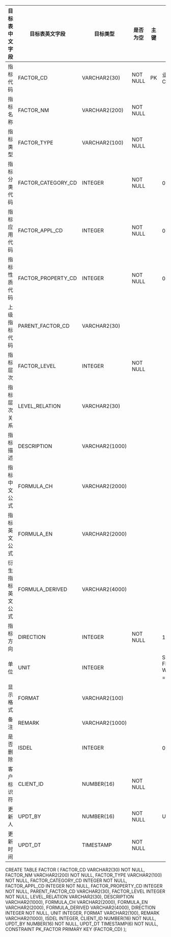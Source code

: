 <!--sec data-title="指标表" data-id="section0" data-show=true ces-->

| 目标表中文字段  | 目标表英文字段            | 目标类型           | 是否为空     | 主键   | 指标                                       |
| -------- | ------------------ | -------------- | -------- | ---- | ---------------------------------------- |
| 指标代码     | FACTOR_CD          | VARCHAR2(30)   | NOT NULL | PK   | 业务主键：FACTOR_CD, CLIENTID                 |
| 指标名称     | FACTOR_NM          | VARCHAR2(200)  | NOT NULL |      |                                          |
| 指标类型     | FACTOR_TYPE        | VARCHAR2(100)  | NOT NULL |      |                                          |
| 指标分类代码   | FACTOR_CATEGORY_CD | INTEGER        | NOT NULL |      | 0: 定量; 1: 定性;                            |
| 指标应用代码   | FACTOR_APPL_CD     | INTEGER        | NOT NULL |      | 0: 企业; 1: 城投;                            |
| 指标性质代码   | FACTOR_PROPERTY_CD | INTEGER        | NOT NULL |      | 0:财务 ; 1: 经营                             |
| 上级指标代码   | PARENT_FACTOR_CD   | VARCHAR2(30)   |          |      |                                          |
| 指标层次     | FACTOR_LEVEL       | INTEGER        | NOT NULL |      |                                          |
| 指标层次关系   | LEVEL_RELATION     | VARCHAR2(30)   |          |      |                                          |
| 指标描述     | DESCRIPTION        | VARCHAR2(1000) |          |      |                                          |
| 指标中文公式   | FORMULA_CH         | VARCHAR2(2000) |          |      |                                          |
| 指标英文公式   | FORMULA_EN         | VARCHAR2(2000) |          |      |                                          |
| 衍生指标英文公式 | FORMULA_DERIVED    | VARCHAR2(4000) |          |      |                                          |
| 指标方向     | DIRECTION          | INTEGER        | NOT NULL |      | 1: 正向; -1: 反向;                           |
| 单位       | UNIT               | INTEGER        |          |      | SELECT CONSTANT_CD FROM   LKP_NUMBCODE WHERE CONSTANT_TYPE = 10 (只用于定量指标） |
| 显示格式     | FORMAT             | VARCHAR2(100)  |          |      |                                          |
| 备注       | REMARK             | VARCHAR2(1000) |          |      |                                          |
| 是否删除     | ISDEL              | INTEGER        |          |      | 0: 正常 ;  1: 删除                           |
| 客户标识符    | CLIENT_ID          | NUMBER(16)     | NOT NULL |      |                                          |
| 更新人      | UPDT_BY            | NUMBER(16)     | NOT NULL |      | USER_BASICINFO.USER_ID                   |
| 更新时间     | UPDT_DT            | TIMESTAMP      | NOT NULL |      |                                          |

<!--endsec-->

<!--sec data-title="DDL" data-id="section1" data-show=true ces-->

   CREATE TABLE
    FACTOR
    (
        FACTOR_CD VARCHAR2(30) NOT NULL,
        FACTOR_NM VARCHAR2(200) NOT NULL,
        FACTOR_TYPE VARCHAR2(100) NOT NULL,
        FACTOR_CATEGORY_CD INTEGER NOT NULL,
        FACTOR_APPL_CD INTEGER NOT NULL,
        FACTOR_PROPERTY_CD INTEGER NOT NULL,
        PARENT_FACTOR_CD VARCHAR2(30),
        FACTOR_LEVEL INTEGER NOT NULL,
        LEVEL_RELATION VARCHAR2(30),
        DESCRIPTION VARCHAR2(1000),
        FORMULA_CH VARCHAR2(2000),
        FORMULA_EN VARCHAR2(2000),
        FORMULA_DERIVED VARCHAR2(4000),
        DIRECTION INTEGER NOT NULL,
        UNIT INTEGER,
        FORMAT VARCHAR2(100),
        REMARK VARCHAR2(1000),
        ISDEL INTEGER,
        CLIENT_ID NUMBER(16) NOT NULL,
        UPDT_BY NUMBER(16) NOT NULL,
        UPDT_DT TIMESTAMP(6) NOT NULL,
        CONSTRAINT PK_FACTOR PRIMARY KEY (FACTOR_CD)
    );
<!--endsec-->
